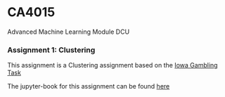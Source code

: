 # CA4015
Advanced Machine Learning Module DCU

### Assignment 1: Clustering

This assignment is a Clustering assignment based on the [Iowa Gambling Task](https://en.wikipedia.org/wiki/Iowa_gambling_task)

The jupyter-book for this assignment can be found [here](https://mccahim2.github.io/jupyterbookgit/intro.html)
